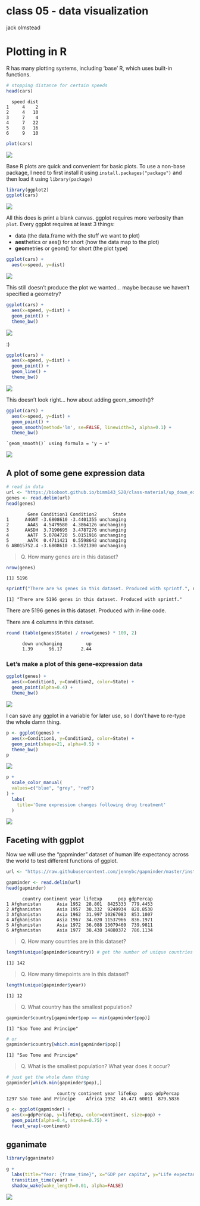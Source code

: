 class 05 - data visualization
================
jack olmstead

# Plotting in R

R has many plotting systems, including ‘base’ R, which uses built-in
functions.

``` r
# stopping distance for certain speeds
head(cars)
```

      speed dist
    1     4    2
    2     4   10
    3     7    4
    4     7   22
    5     8   16
    6     9   10

``` r
plot(cars)
```

![](class05_files/figure-commonmark/unnamed-chunk-2-1.png)

Base R plots are quick and convenient for basic plots. To use a non-base
package, I need to first install it using `install.packages("package")`
and then load it using `library(package)`

``` r
library(ggplot2)
ggplot(cars) 
```

![](class05_files/figure-commonmark/unnamed-chunk-3-1.png)

All this does is print a blank canvas. ggplot requires more verbosity
than `plot`. Every ggplot requires at least 3 things:

- data (the data.frame with the stuff we want to plot)
- **aes**thetics or aes() for short (how the data map to the plot)
- **geom**etries or geom() for short (the plot type)

``` r
ggplot(cars) +
  aes(x=speed, y=dist)
```

![](class05_files/figure-commonmark/unnamed-chunk-4-1.png)

This still doesn’t produce the plot we wanted… maybe because we haven’t
specified a geometry?

``` r
ggplot(cars) +
  aes(x=speed, y=dist) +
  geom_point() +
  theme_bw()
```

![](class05_files/figure-commonmark/unnamed-chunk-5-1.png)

:)

``` r
ggplot(cars) +
  aes(x=speed, y=dist) +
  geom_point() +
  geom_line() +
  theme_bw()
```

![](class05_files/figure-commonmark/unnamed-chunk-6-1.png)

This doesn’t look right… how about adding geom_smooth()?

``` r
ggplot(cars) +
  aes(x=speed, y=dist) +
  geom_point() +
  geom_smooth(method='lm', se=FALSE, linewidth=3, alpha=0.1) +
  theme_bw()
```

    `geom_smooth()` using formula = 'y ~ x'

![](class05_files/figure-commonmark/unnamed-chunk-7-1.png)

## A plot of some gene expression data

``` r
# read in data
url <- "https://bioboot.github.io/bimm143_S20/class-material/up_down_expression.txt"
genes <- read.delim(url)
head(genes)
```

            Gene Condition1 Condition2      State
    1      A4GNT -3.6808610 -3.4401355 unchanging
    2       AAAS  4.5479580  4.3864126 unchanging
    3      AASDH  3.7190695  3.4787276 unchanging
    4       AATF  5.0784720  5.0151916 unchanging
    5       AATK  0.4711421  0.5598642 unchanging
    6 AB015752.4 -3.6808610 -3.5921390 unchanging

> Q. How many genes are in this dataset?

``` r
nrow(genes)
```

    [1] 5196

``` r
sprintf("There are %s genes in this dataset. Produced with sprintf.", nrow(genes))
```

    [1] "There are 5196 genes in this dataset. Produced with sprintf."

There are 5196 genes in this dataset. Produced with in-line code.

There are 4 columns in this dataset.

``` r
round (table(genes$State) / nrow(genes) * 100, 2)
```


          down unchanging         up 
          1.39      96.17       2.44 

### Let’s make a plot of this gene-expression data

``` r
ggplot(genes) +
  aes(x=Condition1, y=Condition2, color=State) +
  geom_point(alpha=0.4) +
  theme_bw()
```

![](class05_files/figure-commonmark/unnamed-chunk-11-1.png)

I can save any ggplot in a variable for later use, so I don’t have to
re-type the whole damn thing.

``` r
p <- ggplot(genes) +
  aes(x=Condition1, y=Condition2, color=State) +
  geom_point(shape=21, alpha=0.5) +
  theme_bw()
p
```

![](class05_files/figure-commonmark/gene%20expression%20plot-1.png)

``` r
p + 
  scale_color_manual(
  values=c("blue", "grey", "red")
) +
  labs(
    title='Gene expression changes following drug treatment'
  )
```

![](class05_files/figure-commonmark/unnamed-chunk-12-1.png)

## Faceting with ggplot

Now we will use the “gapminder” dataset of human life expectancy across
the world to test different functions of ggplot.

``` r
url <- "https://raw.githubusercontent.com/jennybc/gapminder/master/inst/extdata/gapminder.tsv"

gapminder <- read.delim(url)
head(gapminder)
```

          country continent year lifeExp      pop gdpPercap
    1 Afghanistan      Asia 1952  28.801  8425333  779.4453
    2 Afghanistan      Asia 1957  30.332  9240934  820.8530
    3 Afghanistan      Asia 1962  31.997 10267083  853.1007
    4 Afghanistan      Asia 1967  34.020 11537966  836.1971
    5 Afghanistan      Asia 1972  36.088 13079460  739.9811
    6 Afghanistan      Asia 1977  38.438 14880372  786.1134

> Q. How many countries are in this dataset?

``` r
length(unique(gapminder$country)) # get the number of unique countries
```

    [1] 142

> Q. How many timepoints are in this dataset?

``` r
length(unique(gapminder$year))
```

    [1] 12

> Q. What country has the smallest population?

``` r
gapminder$country[gapminder$pop == min(gapminder$pop)]
```

    [1] "Sao Tome and Principe"

``` r
# or
gapminder$country[which.min(gapminder$pop)]
```

    [1] "Sao Tome and Principe"

> Q. What is the smallest population? What year does it occur?

``` r
# just get the whole damn thing
gapminder[which.min(gapminder$pop),]
```

                       country continent year lifeExp   pop gdpPercap
    1297 Sao Tome and Principe    Africa 1952  46.471 60011  879.5836

``` r
g <- ggplot(gapminder) +
  aes(x=gdpPercap, y=lifeExp, color=continent, size=pop) + 
  geom_point(alpha=0.4, stroke=0.75) +
  facet_wrap(~continent)
```

## gganimate

``` r
library(gganimate)
```

``` r
g + 
  labs(title="Year: {frame_time}", x="GDP per capita", y="Life expectancy") +
  transition_time(year) +
  shadow_wake(wake_length=0.01, alpha=FALSE)
```

![](class05_files/figure-commonmark/unnamed-chunk-18-1.gif)
